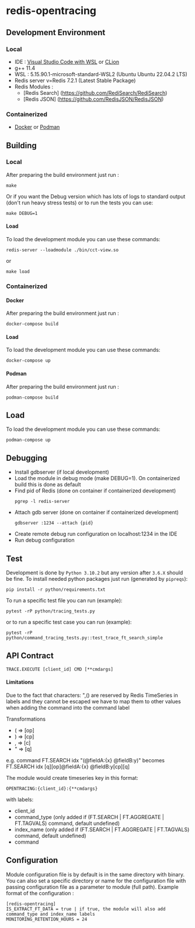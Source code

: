 # redis-opentracing

## Development Environment

### Local

* IDE : [Visual Studio Code with WSL](https://code.visualstudio.com/docs/cpp/config-wsl) or [CLion](https://www.jetbrains.com/clion/)
* g++ 11.4
* WSL : 5.15.90.1-microsoft-standard-WSL2 (Ubuntu Ubuntu 22.04.2 LTS)
* Redis server v=Redis 7.2.1 (Latest Stable Package)
* Redis Modules :
    * [Redis Search] (https://github.com/RediSearch/RediSearch)
    * [Redis JSON] (https://github.com/RedisJSON/RedisJSON)

### Containerized
* [Docker](https://www.docker.com/products/docker-desktop/) or [Podman](https://podman.io/docs/installation)

## Building

### Local

After preparing the build environment just run :

```
make
```

Or if you want the Debug version which has lots of logs to standard output (don't run heavy stress tests) or to run the tests you can use:

```
make DEBUG=1
```

#### Load

To load the development module you can use these commands:

```
redis-server --loadmodule ./bin/cct-view.so
```

or

```
make load
```

### Containerized

#### Docker
After preparing the build environment just run :

```
docker-compose build
```

#### Load

To load the development module you can use these commands:

```
docker-compose up
```

#### Podman
After preparing the build environment just run :

```
podman-compose build
```

## Load

To load the development module you can use these commands:

```
podman-compose up
```

## Debugging
* Install gdbserver (if local development)
* Load the module in debug mode (make DEBUG=1). On containerized build this is done as default
* Find pid of Redis (done on container if containerized development)
  ```
  pgrep -l redis-server
  ```
* Attach gdb server (done on container if containerized development)
  ```
  gdbserver :1234 --attach {pid}
  ```
* Create remote debug run configuration on localhost:1234 in the IDE
* Run debug configuration

## Test
Development is done by `Python 3.10.2` but any version after `3.6.X` should be fine. To install needed python packages just run (generated by `pipreqs`):

```
pip install -r python/requirements.txt
```

To run a specific test file you can run (example):

```
pytest -rP python/tracing_tests.py
```

or to run a specific test case you can run (example):

```
pytest -rP python/command_tracing_tests.py::test_trace_ft_search_simple
```

## API Contract

```
TRACE.EXECUTE [client_id] CMD [**cmdargs]
```

#### Limitations
Due to the fact that characters: ",() are reserved by Redis TimeSeries in labels
and they cannot be escaped we have to map them to other values when adding the command into the command label

Transformations
- ( => [op]
- ) => [cp]
- , => [c]
- " => [q]

e.g. command FT.SEARCH idx "(@fieldA:{x} @fieldB:y)"
becomes FT.SEARCH idx [q][op]@fieldA:{x} @fieldB:y[cp][q]

The module would create timeseries key in this format:
```
OPENTRACING:{client_id}:{**cmdargs}
```
with labels:
* client_id
* command_type (only added if (FT.SEARCH | FT.AGGREGATE | FT.TAGVALS) command, default undefined)
* index_name (only added if (FT.SEARCH | FT.AGGREGATE | FT.TAGVALS) command, default undefined)
* command

## Configuration
Module configuration file is by default is in the same directory with binary. You can also set a specific directory or name for the configuration file with passing configuration file as a parameter to module (full path).
Example format of the configuration :
```
[redis-opentracing]
IS_EXTRACT_FT_DATA = true | if true, the module will also add command_type and index_name labels
MONITORING_RETENTION_HOURS = 24
```